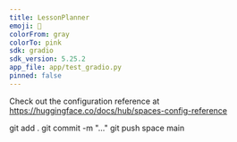 ```yaml
---
title: LessonPlanner
emoji: 🏃
colorFrom: gray
colorTo: pink
sdk: gradio
sdk_version: 5.25.2
app_file: app/test_gradio.py
pinned: false
---
```


Check out the configuration reference at https://huggingface.co/docs/hub/spaces-config-reference


git add .
git commit -m "..."
git push space main